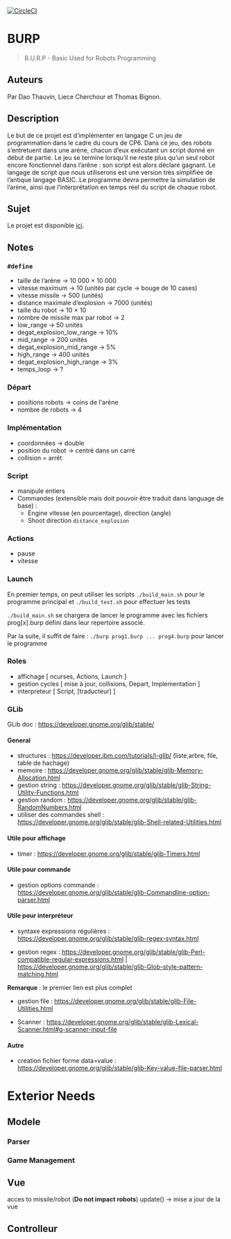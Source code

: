 [![CircleCI](https://circleci.com/gh/daothauvin/burp.svg?style=shield&circle-token=f74b04aaa5d2902abc5866058190ef1484703670)](https://app.circleci.com/pipelines/github/daothauvin/burp?branch=master)
# BURP

> B.U.R.P - Basic Used for Robots Programming

## Auteurs

Par Dao Thauvin, Liece Cherchour et Thomas Bignon.

## Description

Le but de ce projet est d’implémenter en langage C un jeu de programmation dans le cadre du cours de CP6. Dans ce jeu, des robots s’entretuent dans une arène, chacun d’eux exécutant un script donné en début de partie. Le jeu se termine lorsqu’il ne reste plus qu’un seul robot encore fonctionnel dans l’arêne : son script est alors déclaré gagnant. Le langage de script que nous utiliserons est une version très simplifiée de l’antique langage BASIC. Le programme devra permettre la simulation de l’arène, ainsi que l’interprétation en temps réel du script de chaque robot.

## Sujet

Le projet est disponible [ici](docs/sujet_1.0.pdf).

## Notes

### `#define`

- taille de l’arène -> 10 000 × 10 000
- vitesse maximum -> 10 (unités par cycle -> bouge de 10 cases)
- vitesse missile -> 500 (unités)
- distance maximale d’explosion -> 7000 (unités)
- taille du robot -> 10 × 10
- nombre de missile max par robot -> 2
- low_range -> 50 unités
- degat_explosion_low_range -> 10%
- mid_range -> 200 unités
- degat_explosion_mid_range -> 5%
- high_range -> 400 unités
- degat_explosion_high_range -> 3%
- temps_loop -> ?

### Départ

- positions robots -> coins de l'arène
- nombre de robots -> 4

### Implémentation

- coordonnées -> double
- position du robot -> centré dans un carré
- collision = arrêt

### Script

- manipule entiers
- Commandes (extensible mais doit pouvoir être traduit dans language de base) :
	- Engine vitesse (en pourcentage), direction (angle)
    - Shoot direction `distance_explosion`

### Actions

- pause
- vitesse

### Launch

En premier temps, on peut utiliser les scripts `./build_main.sh` pour le programme principal
et `./build_test.sh` pour effectuer les tests

`./build_main.sh` se chargera de lancer le programme avec les fichiers prog[x].burp défini dans leur 
repertoire associé.

Par la suite, il suffit de faire :  `./burp prog1.burp ... prog4.burp` pour lancer le programme
### Roles

- affichage [ ncurses, Actions, Launch ]
- gestion cycles [ mise à jour, collisions, Depart, Implementation ]
- interpreteur [ Script, [traducteur] ]

### GLib

GLib doc : https://developer.gnome.org/glib/stable/

#### General

- structures : https://developer.ibm.com/tutorials/l-glib/ (liste,arbre, file, table de hachage)
- memoire : https://developer.gnome.org/glib/stable/glib-Memory-Allocation.html
- gestion string : https://developer.gnome.org/glib/stable/glib-String-Utility-Functions.html
- gestion random : https://developer.gnome.org/glib/stable/glib-RandomNumbers.html
- utiliser des commandes shell : https://developer.gnome.org/glib/stable/glib-Shell-related-Utilities.html

#### Utile pour affichage

- timer : https://developer.gnome.org/glib/stable/glib-Timers.html

#### Utile pour commande

- gestion options commande : https://developer.gnome.org/glib/stable/glib-Commandline-option-parser.html

#### Utile pour interpréteur

- syntaxe expressions régulières : https://developer.gnome.org/glib/stable/glib-regex-syntax.html

- gestion regex : https://developer.gnome.org/glib/stable/glib-Perl-compatible-regular-expressions.html | https://developer.gnome.org/glib/stable/glib-Glob-style-pattern-matching.html

**Remarque** : le premier lien est plus complet

- gestion file : https://developer.gnome.org/glib/stable/glib-File-Utilities.html

- Scanner : https://developer.gnome.org/glib/stable/glib-Lexical-Scanner.html#g-scanner-input-file

#### Autre

- creation fichier forme data=value : https://developer.gnome.org/glib/stable/glib-Key-value-file-parser.html

# Exterior Needs
## Modele
### Parser

### Game Management

## Vue
acces to missile/robot (**Do not impact robots**)
update() -> mise a jour de la vue

## Controlleur
